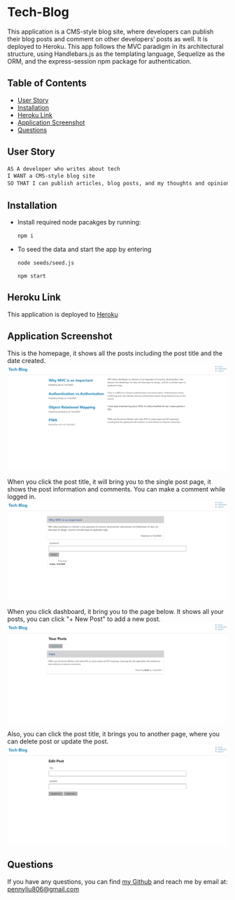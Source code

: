 # Tech-Blog
This application is a CMS-style blog site, where developers can publish their blog posts and comment on other developers’ posts as well. It is deployed to Heroku. This app follows the MVC paradigm in its architectural structure, using Handlebars.js as the templating language, Sequelize as the ORM, and the express-session npm package for authentication.

## Table of Contents
  * [User Story](#user-story)
  * [Installation](#installation)
  * [Heroku Link](#heroku-link)
  * [Application Screenshot](#application-screenshot)
  * [Questions](#questions)  

## User Story
```md
AS A developer who writes about tech
I WANT a CMS-style blog site
SO THAT I can publish articles, blog posts, and my thoughts and opinions
```

## Installation
- Install required node pacakges by running:
    ```bash
    npm i
    ```
- To seed the data and start the app by entering
    ```
    node seeds/seed.js
    ```
    ```
    npm start
    ```

## Heroku Link
This application is deployed to [Heroku](https://drive.google.com/file/d/1rkiYIvonCxWtNLU7Kiud4y_S8WYeOkRw/view)

## Application Screenshot
This is the homepage, it shows all the posts including the post title and the date created.
![Application Screenshot](public/images/Homepage.png)

When you click the post title, it will bring you to the single post page, it shows the post information and comments. You can make a comment while logged in.
![Application Screenshot 2](public/images/SingleBlog.png)

When you click dashboard, it bring you to the page below. It shows all your posts, you can click "+ New Post" to add a new post. 
![Application Screenshot 3](public/images/Dashboard.png)

Also, you can click the post title, it brings you to another page, where you can delete post or update the post. 
![Application Screenshot 4](public/images/EditPost.png)

## Questions
If you have any questions, you can find [my Github](https://github.com/PennyLIU2022) and reach me by email at: pennyliu806@gmail.com